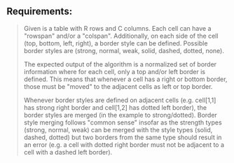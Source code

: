 ## Requirements:
> Given is a table with R rows and C columns. Each cell can have a "rowspan" and/or a "colspan". Additionally, on each side of the cell (top, bottom, left, right), a border style can be defined. Possible border styles are (strong, normal, weak, solid, dashed, dotted, none).
>
> The expected output of the algorithm is a normalized set of border information where for each cell, only a top and/or left border is defined. This means that whenever a cell has a right or bottom border, those must be "moved" to the adjacent cells as left or top border.
>
> Whenever border styles are defined on adjacent cells (e.g. cell[1,1] has strong right border and cell[1,2] has dotted left border), the border styles are merged (in the example to strong/dotted). Border style merging follows "common sense" insofar as the strength types (strong, normal, weak) can be merged with the style types (solid, dashed, dotted) but two borders from the same type should result in an error (e.g. a cell with dotted right border must not be adjacent to a cell with a dashed left border).
